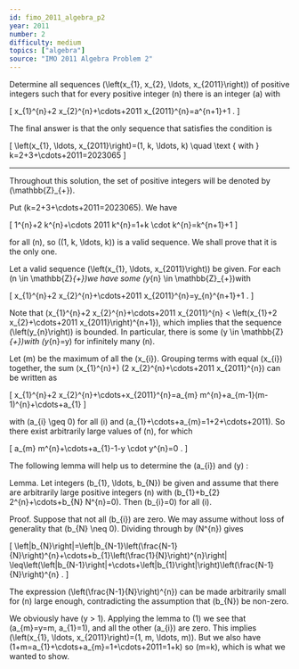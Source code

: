 ```yaml
---
id: fimo_2011_algebra_p2
year: 2011
number: 2
difficulty: medium
topics: ["algebra"]
source: "IMO 2011 Algebra Problem 2"
---
```


Determine all sequences \(\left(x_{1}, x_{2}, \ldots, x_{2011}\right)\) of positive integers such that for every positive integer \(n\) there is an integer \(a\) with

\[
x_{1}^{n}+2 x_{2}^{n}+\cdots+2011 x_{2011}^{n}=a^{n+1}+1 .
\]

The final answer is that the only sequence that satisfies the condition is

\[
\left(x_{1}, \ldots, x_{2011}\right)=(1, k, \ldots, k) \quad \text { with } k=2+3+\cdots+2011=2023065
\]

---
Throughout this solution, the set of positive integers will be denoted by \(\mathbb{Z}_{+}\).

Put \(k=2+3+\cdots+2011=2023065\). We have

\[
1^{n}+2 k^{n}+\cdots 2011 k^{n}=1+k \cdot k^{n}=k^{n+1}+1
\]

for all \(n\), so \((1, k, \ldots, k)\) is a valid sequence. We shall prove that it is the only one.

Let a valid sequence \(\left(x_{1}, \ldots, x_{2011}\right)\) be given. For each \(n \in \mathbb{Z}_{+}\)we have some \(y_{n} \in \mathbb{Z}_{+}\)with

\[
x_{1}^{n}+2 x_{2}^{n}+\cdots+2011 x_{2011}^{n}=y_{n}^{n+1}+1 .
\]

Note that \(x_{1}^{n}+2 x_{2}^{n}+\cdots+2011 x_{2011}^{n} < \left(x_{1}+2 x_{2}+\cdots+2011 x_{2011}\right)^{n+1}\), which implies that the sequence \(\left(y_{n}\right)\) is bounded. In particular, there is some \(y \in \mathbb{Z}_{+}\)with \(y_{n}=y\) for infinitely many \(n\).

Let \(m\) be the maximum of all the \(x_{i}\). Grouping terms with equal \(x_{i}\) together, the sum \(x_{1}^{n}+\) \(2 x_{2}^{n}+\cdots+2011 x_{2011}^{n}\) can be written as

\[
x_{1}^{n}+2 x_{2}^{n}+\cdots+x_{2011}^{n}=a_{m} m^{n}+a_{m-1}(m-1)^{n}+\cdots+a_{1}
\]

with \(a_{i} \geq 0\) for all \(i\) and \(a_{1}+\cdots+a_{m}=1+2+\cdots+2011\). So there exist arbitrarily large values of \(n\), for which

\[
a_{m} m^{n}+\cdots+a_{1}-1-y \cdot y^{n}=0 .
\]

The following lemma will help us to determine the \(a_{i}\) and \(y\) :

Lemma. Let integers \(b_{1}, \ldots, b_{N}\) be given and assume that there are arbitrarily large positive integers \(n\) with \(b_{1}+b_{2} 2^{n}+\cdots+b_{N} N^{n}=0\). Then \(b_{i}=0\) for all \(i\).

Proof. Suppose that not all \(b_{i}\) are zero. We may assume without loss of generality that \(b_{N} \neq 0\). Dividing through by \(N^{n}\) gives

\[
\left|b_{N}\right|=\left|b_{N-1}\left(\frac{N-1}{N}\right)^{n}+\cdots+b_{1}\left(\frac{1}{N}\right)^{n}\right| \leq\left(\left|b_{N-1}\right|+\cdots+\left|b_{1}\right|\right)\left(\frac{N-1}{N}\right)^{n} .
\]

The expression \(\left(\frac{N-1}{N}\right)^{n}\) can be made arbitrarily small for \(n\) large enough, contradicting the assumption that \(b_{N}\) be non-zero.

We obviously have \(y > 1\). Applying the lemma to (1) we see that \(a_{m}=y=m, a_{1}=1\), and all the other \(a_{i}\) are zero. This implies \(\left(x_{1}, \ldots, x_{2011}\right)=(1, m, \ldots, m)\). But we also have \(1+m=a_{1}+\cdots+a_{m}=1+\cdots+2011=1+k\) so \(m=k\), which is what we wanted to show.
